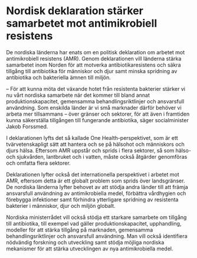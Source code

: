 # Nordisk deklaration stärker samarbetet mot antimikrobiell resistens

De nordiska länderna har enats om en politisk deklaration om arbetet mot antimikrobiell resistens (AMR). Genom deklarationen vill länderna stärka samarbetet inom Norden för att motverka antibiotikaresistens och säkra tillgång till antibiotika för människor och djur samt minska spridning av antibiotika och bakteriella ämnen till miljön.


– För att kunna möta det växande hotet från resistenta bakterier stärker vi nu vårt nordiska samarbete när det kommer till bland annat produktionskapacitet, gemensamma behandlingsriktlinjer och ansvarsfull användning. Som enskilda länder är vi små marknader därför behöver vi arbeta mer tillsammans – över gränser och sektorer, för att även i framtiden kunna säkerställa tillgången till fungerande antibiotika, säger socialminister Jakob Forssmed.

I deklarationen lyfts det så kallade One Health\-perspektivet, som är ett tvärvetenskapligt sätt att hantera och se på hälsohot och människors och djurs hälsa. Eftersom AMR uppstår och sprids i flera sektorer, så som hälso\- och sjukvården, lantbruket och i vatten, måste också åtgärder genomföras och omfatta flera sektorer.

Deklarationen lyfter också det internationella perspektivet i arbetet mot AMR, eftersom detta är ett globalt problem som sprids över landsgränser. De nordiska länderna lyfter behovet av att stödja andra länder till att främja ansvarsfull användning av antimikrobiella medel, förbättra vårdhygien och förebygga infektioner samt förhindra ytterligare spridning av resistenta bakterier i människor, djur och miljön globalt.

Nordiska ministerrådet vill också stödja ett starkare samarbete om tillgång till antibiotika, till exempel vad gäller produktionskapacitet, upphandling, modeller för att stärka tillgång på marknaden, gemensamma behandlingsriktlinjer och ansvarsfull användning. Man vill också identifiera nödvändig forskning och utveckling samt stödja möjliga nordiska mekanismer för att stärka utvecklingen av nya antimikrobiella medel.
